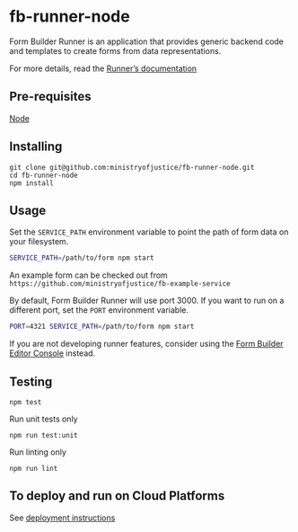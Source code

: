 # fb-runner-node

Form Builder Runner is an application that provides generic backend code and templates to create forms from data representations.

For more details, read the [Runner’s documentation](https://github.com/ministryofjustice/form-builder/blob/master/documentation/running/running.md)


## Pre-requisites

  [Node](https://nodejs.org)

## Installing

```
git clone git@github.com:ministryofjustice/fb-runner-node.git
cd fb-runner-node
npm install
```

## Usage

Set the `SERVICE_PATH` environment variable to point the path of form data on your filesystem.

```sh
SERVICE_PATH=/path/to/form npm start
```

An example form can be checked out from `https://github.com/ministryofjustice/fb-example-service`

By default, Form Builder Runner will use port 3000. If you want to run on a different port, set the `PORT` environment variable.

```sh
PORT=4321 SERVICE_PATH=/path/to/form npm start
```

If you are not developing runner features, consider using the [Form Builder Editor Console](https://github.com/ministryofjustice/fb-editor-console-electron) instead.

## Testing

```
npm test
```

Run unit tests only

```
npm run test:unit
```

Run linting only
```
npm run lint
```

## To deploy and run on Cloud Platforms

See [deployment instructions](DEPLOY.md)

